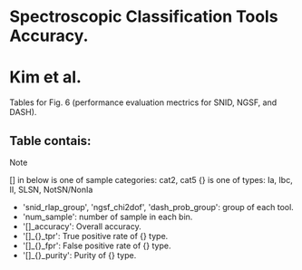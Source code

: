 # Spectroscopic Classification Tools Accuracy.
# Kim et al. 

 Tables for Fig. 6 (performance evaluation mectrics for SNID, NGSF, and DASH).
 
 ## Table contais:

> [!NOTE]
> [] in below is one of sample categories: cat2, cat5
> {} is one of types: Ia, Ibc, II, SLSN, NotSN/NonIa
  

- 'snid_rlap_group', 'ngsf_chi2dof', 'dash_prob_group': group of each tool.
- 'num_sample': number of sample in each bin.
- '[]_accuracy': Overall accuracy.
- '[]_{}_tpr': True positive rate of {} type.
- '[]_{}_fpr': False positive rate of {} type.
- '[]_{}_purity': Purity of {} type.
